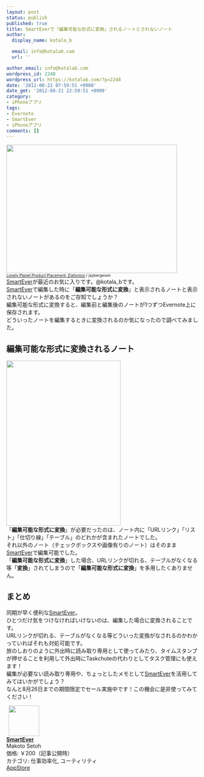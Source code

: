```yaml
---
layout: post
status: publish
published: true
title: SmartEverで「編集可能な形式に変換」されるノートとされないノート
author:
  display_name: kotala_b

  email: info@kotalab.com
  url: ''

author_email: info@kotalab.com
wordpress_id: 2248
wordpress_url: https://kotalab.com/?p=2248
date: '2012-08-22 07:59:51 +0900'
date_gmt: '2012-08-21 22:59:51 +0900'
category:
- iPhoneアプリ
tags:
- Evernote
- SmartEver
- iPhoneアプリ
comments: []
---
```

<p><a href="https://kotalab.com/wp-content/uploads/smartever_120822.jpg" target="_blank"><img src="https://kotalab.com/wp-content/uploads/smartever_120822.jpg" alt="" title="smartever_120822" width="448" height="336" class="alignnone size-full wp-image-2256" /></a><br />
<span style="font-size:10px;"><a href="https://www.flickr.com/photos/jaybergesen/2993161890/" target="_blank">Lonely Planet Product Placement, Elafonissi</a> / jaybergesen</span><br />
<a href="https://itunes.apple.com/jp/app/smartever/id493990103?mt=8&uo=4&at=10l4yU" rel="nofollow" target="_blank">SmartEver</a>が最近のお気に入りです。@kotala_bです。<br />
<a href="https://itunes.apple.com/jp/app/smartever/id493990103?mt=8&uo=4&at=10l4yU" rel="nofollow" target="_blank">SmartEver</a>で編集した時に「<strong>編集可能な形式に変換</strong>」と表示されるノートと表示されないノートがあるのをご存知でしょうか？<br />
編集可能な形式に変換すると、編集前と編集後のノートが1つずつEvernote上に保存されます。<br />
どういったノートを編集するときに変換されるのか気になったので調べてみました。<br />
<!--more--></p>
<h2>編集可能な形式に変換されるノート</h2>
<p><a href="https://kotalab.com/wp-content/uploads/smartever_120822_01.png" target="_blank"><img src="https://kotalab.com/wp-content/uploads/smartever_120822_01.png" alt="" title="smartever_120822_01" width="300" height="432" class="alignnone size-full wp-image-2253" /></a><br />
「<strong>編集可能な形式に変換</strong>」が必要だったのは、ノート内に「URLリンク」「リスト」「仕切り線」「テーブル」のどれかが含まれたノートでした。<br />
それ以外のノート（チェックボックスや画像有りのノート）はそのまま<a href="https://itunes.apple.com/jp/app/smartever/id493990103?mt=8&uo=4&at=10l4yU" rel="nofollow" target="_blank">SmartEver</a>で編集可能でした。<br />
「<strong>編集可能な形式に変換</strong>」した場合、URLリンクが切れる、テーブルがなくなる等「<strong>変換</strong>」されてしまうので「<strong>編集可能な形式に変換</strong>」を多用したくありません。</p>
<h2>まとめ</h2>
<p>同期が早く便利な<a href="https://itunes.apple.com/jp/app/smartever/id493990103?mt=8&uo=4&at=10l4yU" rel="nofollow" target="_blank">SmartEver</a>。<br />
ひとつだけ気をつけなければいけないのは、編集した場合に変換されることです。<br />
URLリンクが切れる、テーブルがなくなる等どういった変換がなされるのかわかっていればそれも対処可能です。<br />
旅のしおりのように外出時に読み取り専用として使ってみたり、タイムスタンプが押せることを利用して外出時にTaskchuteの代わりとしてタスク管理にも使えます！<br />
編集が必要ない読み取り専用や、ちょっとしたメモとして<a href="https://itunes.apple.com/jp/app/smartever/id493990103?mt=8&uo=4&at=10l4yU" rel="nofollow" target="_blank">SmartEver</a>を活用してみてはいかがでしょう？<br />
なんと8月26日までの期間限定でセール実施中です！この機会に是非使ってみてください！</p>
<div class="applink">
<div class="applinkimg"><a href="https://itunes.apple.com/jp/app/smartever/id493990103?mt=8&uo=4&at=10l4yU" rel="nofollow" target="_blank"><img hspace="6" src="http://a721.phobos.apple.com/us/r30/Purple4/v4/6e/e5/2c/6ee52c1c-a12f-17c3-c9c1-41e862d17bd3/mzl.ehjafxcg.png" width="80" /></a></div>
<div class="applinktext">
<div class="applinktitle"><strong><a href="https://itunes.apple.com/jp/app/smartever/id493990103?mt=8&uo=4&at=10l4yU" rel="nofollow" target="_blank">SmartEver</a></strong></div>
<div class="applinkinfo">Makoto Setoh</div>
<div class="applinkinfo">価格: ￥200（記事公開時）</div>
<div class="applinkinfo">カテゴリ: 仕事効率化, ユーティリティ</div>
</div>
<div class="clear"></div>
<div class="appstorelink"><a href="https://itunes.apple.com/jp/app/smartever/id493990103?mt=8&uo=4&at=10l4yU" rel="nofollow" target="_blank">AppStore</a></div>
</div>
